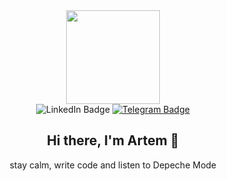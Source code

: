 <div id="header" align="center">
  <img src="https://i.giphy.com/media/v1.Y2lkPTc5MGI3NjExZ2hzcHM1N3VyN216MGJjNXNmbnpleTE0cW93Z21senVvM2VlajNqaCZlcD12MV9pbnRlcm5hbF9naWZfYnlfaWQmY3Q9cw/dM3sLZSvzk2mMf0cQj/giphy.gif" width=150>
  
<div id="badges">
  <img src="https://img.shields.io/badge/LinkedIn-blue?logo=linkedin&logoColor=white&style=for-the-badge" alt="LinkedIn Badge">
  <a href="t.me/depechist"><img src="https://img.shields.io/badge/Telegram-blue?logo=telegram&logoColor=white&style=for-the-badge" alt="Telegram Badge"></a>
</div>

## Hi there, I'm Artem 👋 
stay calm, write code and listen to Depeche Mode

<!--
**Depechist/Depechist** is a ✨ _special_ ✨ repository because its `README.md` (this file) appears on your GitHub profile.

Here are some ideas to get you started:

- 🔭 I’m currently working on ...
- 🌱 I’m currently learning ...
- 👯 I’m looking to collaborate on ...
- 🤔 I’m looking for help with ...
- 💬 Ask me about ...
- 📫 How to reach me: ...
- 😄 Pronouns: ...
- ⚡ Fun fact: ...
-->
